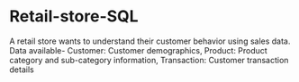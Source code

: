 # Retail-store-SQL
A retail store wants to understand their customer behavior using sales data. Data available- Customer: Customer demographics, Product: Product category and sub-category information, Transaction: Customer transaction details
